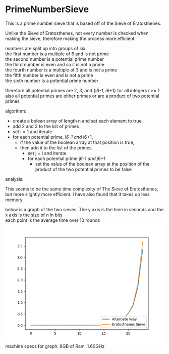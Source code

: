 # PrimeNumberSieve

This is a prime number sieve that is based off of the Sieve of Eratosthenes.

Unlike the Sieve of Eratosthenes, not every number is checked when making the sieve, therefore making the process more efficient.

numbers are split up into groups of six:\
the first number is a multiple of 6 and is not prime\
the second number is a potential prime number\
the third number is even and so it is not a prime\
the fourth number is a multiple of 3 and is not a prime\
the fifth number is even and is not a prime\
the sixth number is a potential prime number

therefore all potential primes are 2, 3, and {i*6-1, i*6+1} for all integers i >= 1\
also all potential primes are either primes or are a product of two potential primes

algorithm:
* create a bolean array of length n and set each element to true
* add 2 and 3 to the list of primes
* set i = 1 and iterate
* for each potential prime, i*6-1 and i*6+1, 
  * if the value of the boolean array at that position is true, 
  * then add it to the list of the primes
    * set j = i and iterate
    * for each potential prime j*6-1 and j*6+1
      * set the value of the boolean array at the position of the product of the two potential primes to be false
      

analysis:

This seems to be the same time complexity of The Sieve of Eratosthenes, but more slightly more efficient. I have also found that it takes up less memory.

below is a graph of the two sieves. The y axis is the time in seconds and the x axis is the size of n in bits\
each point is the average time over 10 rounds 
![time test](https://github.com/nlatham1999/PrimeNumberSieve/blob/main/Figure_1.png)
machine specs for graph: 8GB of Ram, 1.60GHz

